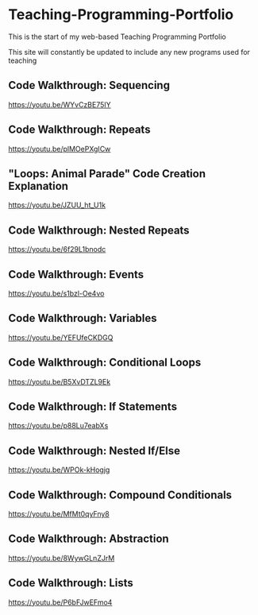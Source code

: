 # Teaching-Programming-Portfolio
This is the start of my web-based Teaching Programming Portfolio

This site will constantly be updated to include any new programs used for teaching

## Code Walkthrough: Sequencing

https://youtu.be/WYvCzBE75IY

## Code Walkthrough: Repeats 

https://youtu.be/plMOePXgICw

## "Loops: Animal Parade" Code Creation Explanation

https://youtu.be/JZUU_ht_U1k

## Code Walkthrough: Nested Repeats

https://youtu.be/6f29L1bnodc

## Code Walkthrough: Events

https://youtu.be/s1bzl-Oe4vo

## Code Walkthrough: Variables

https://youtu.be/YEFUfeCKDGQ

## Code Walkthrough: Conditional Loops 

https://youtu.be/B5XvDTZL9Ek

## Code Walkthrough: If Statements

https://youtu.be/p88Lu7eabXs

## Code Walkthrough: Nested If/Else

https://youtu.be/WPOk-kHogjg

## Code Walkthrough: Compound Conditionals 

https://youtu.be/MfMt0qyFny8

## Code Walkthrough: Abstraction

https://youtu.be/8WywGLnZJrM

## Code Walkthrough: Lists

https://youtu.be/P6bFJwEFmo4
